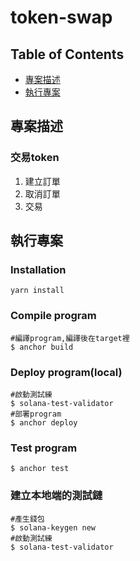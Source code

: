 # token-swap
## Table of Contents

* [專案描述](#專案描述)
* [執行專案](#執行專案)

## 專案描述

### 交易token
1. 建立訂單
2. 取消訂單
3. 交易


## 執行專案

### Installation
```shell
yarn install
```

### Compile program
```shell
#編譯program,編譯後在target裡
$ anchor build
```

### Deploy program(local)
```shell
#啟動測試練
$ solana-test-validator
#部署program
$ anchor deploy
```

### Test program
```shell
$ anchor test
```

### 建立本地端的測試鏈
```shell
#產生錢包
$ solana-keygen new
#啟動測試練
$ solana-test-validator
```
